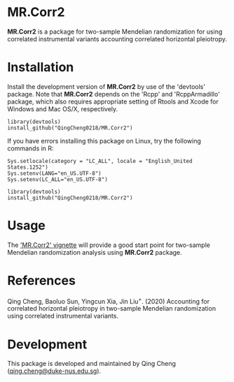 MR.Corr2
=======

**MR.Corr2** is a package for two-sample Mendelian randomization for  using correlated instrumental variants  accounting correlated horizontal pleiotropy.

Installation
============
Install the development version of **MR.Corr2** by use of the 'devtools' package. Note that **MR.Corr2** depends on the 'Rcpp' and 'RcppArmadillo' package, which also requires appropriate setting of Rtools and Xcode for Windows and Mac OS/X, respectively.
```
library(devtools)
install_github("QingCheng0218/MR.Corr2")
```

If you have errors installing this package on Linux, try the following commands in R:
```
Sys.setlocale(category = "LC_ALL", locale = "English_United States.1252") 
Sys.setenv(LANG="en_US.UTF-8")
Sys.setenv(LC_ALL="en_US.UTF-8")

library(devtools)
install_github("QingCheng0218/MR.Corr2")
```

Usage
=========
The ['MR.Corr2' vignette](https://github.com/QingCheng0218/MR.Corr2/blob/master/vignettes/MR.Corr2.pdf) will provide a good start point for two-sample Mendelian randomization analysis using **MR.Corr2** package. 

References
==========
Qing Cheng, Baoluo Sun, Yingcun Xia, Jin Liu<sup>+</sup>. (2020) Accounting for correlated horizontal pleiotropy in two-sample Mendelian randomization using correlated instrumental variants.

Development
===========

This package is developed and maintained by Qing Cheng (qing.cheng@duke-nus.edu.sg). 
